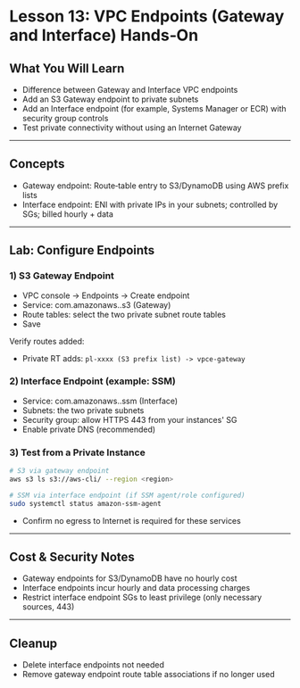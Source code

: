 # Lesson 13: VPC Endpoints (Gateway and Interface) Hands‑On

## What You Will Learn
- Difference between Gateway and Interface VPC endpoints
- Add an S3 Gateway endpoint to private subnets
- Add an Interface endpoint (for example, Systems Manager or ECR) with security group controls
- Test private connectivity without using an Internet Gateway

---

## Concepts
- Gateway endpoint: Route‑table entry to S3/DynamoDB using AWS prefix lists
- Interface endpoint: ENI with private IPs in your subnets; controlled by SGs; billed hourly + data

---

## Lab: Configure Endpoints

### 1) S3 Gateway Endpoint
- VPC console → Endpoints → Create endpoint
- Service: com.amazonaws.<region>.s3 (Gateway)
- Route tables: select the two private subnet route tables
- Save

Verify routes added:
- Private RT adds: `pl-xxxx (S3 prefix list) -> vpce‑gateway`

### 2) Interface Endpoint (example: SSM)
- Service: com.amazonaws.<region>.ssm (Interface)
- Subnets: the two private subnets
- Security group: allow HTTPS 443 from your instances' SG
- Enable private DNS (recommended)

### 3) Test from a Private Instance
```bash
# S3 via gateway endpoint
aws s3 ls s3://aws-cli/ --region <region>

# SSM via interface endpoint (if SSM agent/role configured)
sudo systemctl status amazon-ssm-agent
```
- Confirm no egress to Internet is required for these services

---

## Cost & Security Notes
- Gateway endpoints for S3/DynamoDB have no hourly cost
- Interface endpoints incur hourly and data processing charges
- Restrict interface endpoint SGs to least privilege (only necessary sources, 443)

---

## Cleanup
- Delete interface endpoints not needed
- Remove gateway endpoint route table associations if no longer used